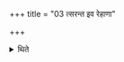 +++
title = "03 त्सरन्त इव रेहाणा"

+++

<details><summary>थिते</summary>

त्सरन्त इव रेहाणा इव न्यङ्ङिव शीर्षाणि कृत्वा सर्पन्ति ३
</details>
